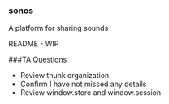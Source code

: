 ### sonos
A platform for sharing sounds

README - WIP

###TA Questions
* Review thunk organization
* Confirm I have not missed any details
* Review window.store and window.session
